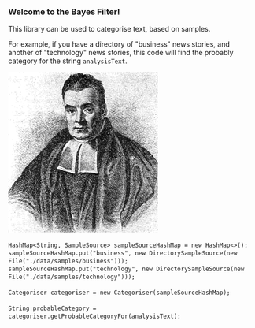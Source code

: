 ### Welcome to the Bayes Filter!

This library can be used to categorise text, based on samples.

For example, if you have a directory of "business" news stories, and another of "technology" news stories, this code will find the probably category for the string `analysisText`.

![Thomas\_Bayes.gif](./Thomas_Bayes.gif)

````
HashMap<String, SampleSource> sampleSourceHashMap = new HashMap<>();
sampleSourceHashMap.put("business", new DirectorySampleSource(new File("./data/samples/business")));
sampleSourceHashMap.put("technology", new DirectorySampleSource(new File("./data/samples/technology")));

Categoriser categoriser = new Categoriser(sampleSourceHashMap);

String probableCategory = categoriser.getProbableCategoryFor(analysisText);
````

